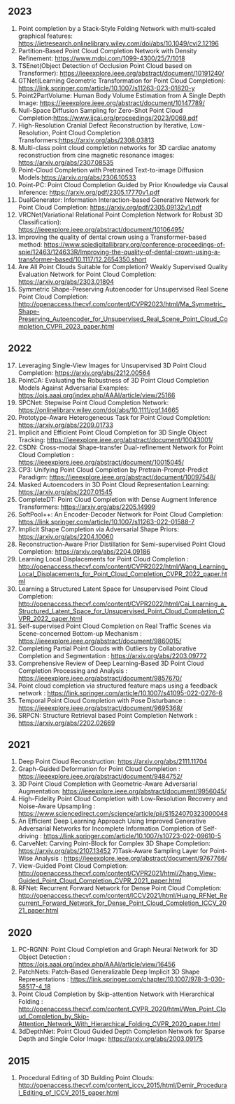 ## 2023
1) Point completion by a Stack‐Style Folding Network with multi‐scaled graphical features: https://ietresearch.onlinelibrary.wiley.com/doi/abs/10.1049/cvi2.12196
2) Partition-Based Point Cloud Completion Network with Density Refinement: https://www.mdpi.com/1099-4300/25/7/1018
3) TSEnet(Object Detection of Occlusion Point Cloud based on Transformer): https://ieeexplore.ieee.org/abstract/document/10191240/
4) GTNet(Learning Geometric Transformation for Point Cloud Completion): https://link.springer.com/article/10.1007/s11263-023-01820-y
5) Point2PartVolume: Human Body Volume Estimation from A Single Depth Image: https://ieeexplore.ieee.org/abstract/document/10147789/
6) Null-Space Diffusion Sampling for Zero-Shot Point Cloud Completion:https://www.ijcai.org/proceedings/2023/0069.pdf
7) High-Resolution Cranial Defect Reconstruction by Iterative, Low-Resolution, Point Cloud Completion Transformers:https://arxiv.org/abs/2308.03813
8) Multi-class point cloud completion networks for 3D cardiac anatomy reconstruction from cine magnetic resonance images: https://arxiv.org/abs/2307.08535
9) Point-Cloud Completion with Pretrained Text-to-image Diffusion Models:https://arxiv.org/abs/2306.10533
10) Point-PC: Point Cloud Completion Guided by Prior Knowledge via Causal Inference: https://arxiv.org/pdf/2305.17770v1.pdf
11) DualGenerator: Information Interaction-based Generative Network for Point Cloud Completion: https://arxiv.org/pdf/2305.09132v1.pdf
12) VRCNet(Variational Relational Point Completion Network for Robust 3D Classification): https://ieeexplore.ieee.org/abstract/document/10106495/
13) Improving the quality of dental crown using a Transformer-based method: https://www.spiedigitallibrary.org/conference-proceedings-of-spie/12463/124633R/Improving-the-quality-of-dental-crown-using-a-transformer-based/10.1117/12.2654350.short
14) Are All Point Clouds Suitable for Completion? Weakly Supervised Quality Evaluation Network for Point Cloud Completion: https://arxiv.org/abs/2303.01804
15) Symmetric Shape-Preserving Autoencoder for Unsupervised Real Scene Point Cloud Completion: http://openaccess.thecvf.com/content/CVPR2023/html/Ma_Symmetric_Shape-Preserving_Autoencoder_for_Unsupervised_Real_Scene_Point_Cloud_Completion_CVPR_2023_paper.html
## 2022
17) Leveraging Single-View Images for Unsupervised 3D Point Cloud Completion: https://arxiv.org/abs/2212.00564
18) PointCA: Evaluating the Robustness of 3D Point Cloud Completion Models Against Adversarial Examples: https://ojs.aaai.org/index.php/AAAI/article/view/25166
19) SPCNet: Stepwise Point Cloud Completion Network: https://onlinelibrary.wiley.com/doi/abs/10.1111/cgf.14665
20) Prototype-Aware Heterogeneous Task for Point Cloud Completion: https://arxiv.org/abs/2209.01733
21) Implicit and Efficient Point Cloud Completion for 3D Single Object Tracking: https://ieeexplore.ieee.org/abstract/document/10043001/
22) CSDN: Cross-modal Shape-transfer Dual-refinement Network for Point Cloud Completion : https://ieeexplore.ieee.org/abstract/document/10015045/
23) CP3: Unifying Point Cloud Completion by Pretrain-Prompt-Predict Paradigm: https://ieeexplore.ieee.org/abstract/document/10097548/
24)  Masked Autoencoders in 3D Point Cloud Representation Learning: https://arxiv.org/abs/2207.01545
25)  CompleteDT: Point Cloud Completion with Dense Augment Inference Transformers: https://arxiv.org/abs/2205.14999
26)  SoftPool++: An Encoder-Decoder Network for Point Cloud Completion: https://link.springer.com/article/10.1007/s11263-022-01588-7
27)  Implicit Shape Completion via Adversarial Shape Priors: https://arxiv.org/abs/2204.10060
28)  Reconstruction-Aware Prior Distillation for Semi-supervised Point Cloud Completion: https://arxiv.org/abs/2204.09186
29) Learning Local Displacements for Point Cloud Completion :  http://openaccess.thecvf.com/content/CVPR2022/html/Wang_Learning_Local_Displacements_for_Point_Cloud_Completion_CVPR_2022_paper.html
30) Learning a Structured Latent Space for Unsupervised Point Cloud Completion: http://openaccess.thecvf.com/content/CVPR2022/html/Cai_Learning_a_Structured_Latent_Space_for_Unsupervised_Point_Cloud_Completion_CVPR_2022_paper.html
31) Self-supervised Point Cloud Completion on Real Traffic Scenes via Scene-concerned Bottom-up Mechanism : https://ieeexplore.ieee.org/abstract/document/9860015/
32)  Completing Partial Point Clouds with Outliers by Collaborative Completion and Segmentation : https://arxiv.org/abs/2203.09772
33)  Comprehensive Review of Deep Learning-Based 3D Point Cloud Completion Processing and Analysis : https://ieeexplore.ieee.org/abstract/document/9857670/
34)  Point cloud completion via structured feature maps using a feedback network : https://link.springer.com/article/10.1007/s41095-022-0276-6
35)  Temporal Point Cloud Completion with Pose Disturbance : https://ieeexplore.ieee.org/abstract/document/9695368/
36)  SRPCN: Structure Retrieval based Point Completion Network : https://arxiv.org/abs/2202.02669

## 2021

1) Deep Point Cloud Reconstruction: https://arxiv.org/abs/2111.11704
2) Graph-Guided Deformation for Point Cloud Completion : https://ieeexplore.ieee.org/abstract/document/9484752/
3) 3D Point Cloud Completion with Geometric-Aware Adversarial Augmentation: https://ieeexplore.ieee.org/abstract/document/9956045/
4)   High-Fidelity Point Cloud Completion with Low-Resolution Recovery and Noise-Aware Upsampling : https://www.sciencedirect.com/science/article/pii/S1524070323000048
5) An Efficient Deep Learning Approach Using Improved Generative Adversarial Networks for Incomplete Information Completion of Self-driving : https://link.springer.com/article/10.1007/s10723-022-09610-5
6) CarveNet: Carving Point-Block for Complex 3D Shape Completion: https://arxiv.org/abs/2107.13452
7)Task-Aware Sampling Layer for Point-Wise Analysis : https://ieeexplore.ieee.org/abstract/document/9767766/
8) View-Guided Point Cloud Completion: http://openaccess.thecvf.com/content/CVPR2021/html/Zhang_View-Guided_Point_Cloud_Completion_CVPR_2021_paper.html
9) RFNet: Recurrent Forward Network for Dense Point Cloud Completion: http://openaccess.thecvf.com/content/ICCV2021/html/Huang_RFNet_Recurrent_Forward_Network_for_Dense_Point_Cloud_Completion_ICCV_2021_paper.html

## 2020
1) PC-RGNN: Point Cloud Completion and Graph Neural Network for 3D Object Detection : https://ojs.aaai.org/index.php/AAAI/article/view/16456
2) PatchNets: Patch-Based Generalizable Deep Implicit 3D Shape Representations : https://link.springer.com/chapter/10.1007/978-3-030-58517-4_18
3) Point Cloud Completion by Skip-attention Network with Hierarchical Folding : http://openaccess.thecvf.com/content_CVPR_2020/html/Wen_Point_Cloud_Completion_by_Skip-Attention_Network_With_Hierarchical_Folding_CVPR_2020_paper.html
4) 3dDepthNet: Point Cloud Guided Depth Completion Network for Sparse Depth and Single Color Image: https://arxiv.org/abs/2003.09175

## 2015

1) Procedural Editing of 3D Building Point Clouds: http://openaccess.thecvf.com/content_iccv_2015/html/Demir_Procedural_Editing_of_ICCV_2015_paper.html
